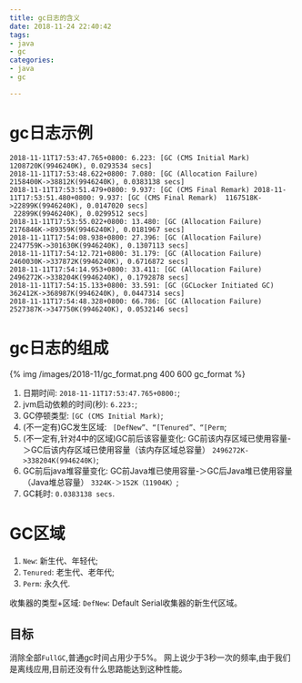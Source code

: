 ```yaml
---
title: gc日志的含义
date: 2018-11-24 22:40:42
tags:
- java
- gc
categories:
- java
- gc

---
```



# gc日志示例
```
2018-11-11T17:53:47.765+0800: 6.223: [GC (CMS Initial Mark)  1208720K(9946240K), 0.0293534 secs]
2018-11-11T17:53:48.622+0800: 7.080: [GC (Allocation Failure)  2158400K->38812K(9946240K), 0.0383138 secs]
2018-11-11T17:53:51.479+0800: 9.937: [GC (CMS Final Remark) 2018-11-11T17:53:51.480+0800: 9.937: [GC (CMS Final Remark)  1167518K->22899K(9946240K), 0.0147020 secs]
 22899K(9946240K), 0.0299512 secs]
2018-11-11T17:53:55.022+0800: 13.480: [GC (Allocation Failure)  2176846K->89359K(9946240K), 0.0181967 secs]
2018-11-11T17:54:08.938+0800: 27.396: [GC (Allocation Failure)  2247759K->301630K(9946240K), 0.1307113 secs]
2018-11-11T17:54:12.721+0800: 31.179: [GC (Allocation Failure)  2460030K->337872K(9946240K), 0.6716872 secs]
2018-11-11T17:54:14.953+0800: 33.411: [GC (Allocation Failure)  2496272K->338204K(9946240K), 0.1792878 secs]
2018-11-11T17:54:15.133+0800: 33.591: [GC (GCLocker Initiated GC)  362412K->368987K(9946240K), 0.0447314 secs]
2018-11-11T17:54:48.328+0800: 66.786: [GC (Allocation Failure)  2527387K->347750K(9946240K), 0.0532146 secs]
```

# gc日志的组成

{% img /images/2018-11/gc_format.png 400 600 gc_format %}
1. 日期时间: `2018-11-11T17:53:47.765+0800:`;
2. jvm启动依赖的时间(秒):  `6.223:`;
3. GC停顿类型: `[GC (CMS Initial Mark)`;
4. (不一定有)GC发生区域: ` [DefNew”、“[Tenured”、“[Perm`;
5. (不一定有,针对4中的区域)GC前后该容量变化: 
GC前该内存区域已使用容量-＞GC后该内存区域已使用容量（该内存区域总容量）
`2496272K->338204K(9946240K)`;
6. GC前后java堆容量变化: 
GC前Java堆已使用容量-＞GC后Java堆已使用容量（Java堆总容量）
`3324K-＞152K（11904K）`;
7. GC耗时: `0.0383138 secs`.

# GC区域
1. `New`: 新生代、年轻代;
2. `Tenured`: 老生代、老年代;
3. `Perm`: 永久代.

收集器的类型+区域: `DefNew`: Default Serial收集器的新生代区域。

## 目标
消除全部`FullGC`,普通gc时间占用少于5%。
网上说少于3秒一次的频率,由于我们是离线应用,目前还没有什么思路能达到这种性能。